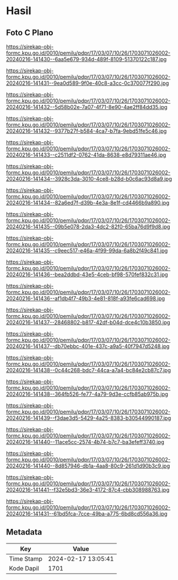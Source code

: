 # Hasil

## Foto C Plano

https://sirekap-obj-formc.kpu.go.id/0010/pemilu/pdpr/17/03/07/10/26/1703071026002-20240216-141430--6aa5e679-934d-489f-8109-51370122c187.jpg

https://sirekap-obj-formc.kpu.go.id/0010/pemilu/pdpr/17/03/07/10/26/1703071026002-20240216-141431--9ea0d589-9f0e-40c8-a3cc-0c370077f290.jpg

https://sirekap-obj-formc.kpu.go.id/0010/pemilu/pdpr/17/03/07/10/26/1703071026002-20240216-141432--5d58b02e-7a07-4f71-8e90-4ae2ff84dd35.jpg

https://sirekap-obj-formc.kpu.go.id/0010/pemilu/pdpr/17/03/07/10/26/1703071026002-20240216-141432--9377b27f-b584-4ca7-b7fa-9ebd51fe5c46.jpg

https://sirekap-obj-formc.kpu.go.id/0010/pemilu/pdpr/17/03/07/10/26/1703071026002-20240216-141433--c2511df2-0762-41da-8638-e8d79311ae46.jpg

https://sirekap-obj-formc.kpu.go.id/0010/pemilu/pdpr/17/03/07/10/26/1703071026002-20240216-141434--3928c3da-3010-4ce8-b28d-b0c6ac93d8a9.jpg

https://sirekap-obj-formc.kpu.go.id/0010/pemilu/pdpr/17/03/07/10/26/1703071026002-20240216-141434--82a6ed7f-d39b-4e3a-8e1f-cd4466b9a890.jpg

https://sirekap-obj-formc.kpu.go.id/0010/pemilu/pdpr/17/03/07/10/26/1703071026002-20240216-141435--09b5e078-2da3-4dc2-82f0-65ba76d9f9d8.jpg

https://sirekap-obj-formc.kpu.go.id/0010/pemilu/pdpr/17/03/07/10/26/1703071026002-20240216-141435--c9eec517-e46a-4f99-99da-6a8b2f49c841.jpg

https://sirekap-obj-formc.kpu.go.id/0010/pemilu/pdpr/17/03/07/10/26/1703071026002-20240216-141436--bea2ddbd-43e5-4ceb-bf98-570fef832c31.jpg

https://sirekap-obj-formc.kpu.go.id/0010/pemilu/pdpr/17/03/07/10/26/1703071026002-20240216-141436--af1db4f7-49b3-4e81-818f-a93fe6cad698.jpg

https://sirekap-obj-formc.kpu.go.id/0010/pemilu/pdpr/17/03/07/10/26/1703071026002-20240216-141437--28468802-b817-42df-b04d-dce4c10b3850.jpg

https://sirekap-obj-formc.kpu.go.id/0010/pemilu/pdpr/17/03/07/10/26/1703071026002-20240216-141437--db70ebbc-401e-437c-a9a5-40f7947d5248.jpg

https://sirekap-obj-formc.kpu.go.id/0010/pemilu/pdpr/17/03/07/10/26/1703071026002-20240216-141438--0c44c268-bdc7-44ca-a7a4-bc84e2cb87c7.jpg

https://sirekap-obj-formc.kpu.go.id/0010/pemilu/pdpr/17/03/07/10/26/1703071026002-20240216-141438--364fb526-fe77-4a79-9d3e-ccfb85ab975b.jpg

https://sirekap-obj-formc.kpu.go.id/0010/pemilu/pdpr/17/03/07/10/26/1703071026002-20240216-141439--f3dae3d5-5429-4a25-8383-b30544990187.jpg

https://sirekap-obj-formc.kpu.go.id/0010/pemilu/pdpr/17/03/07/10/26/1703071026002-20240216-141440--11ace5cc-2574-4b74-b7c7-ba3efeff3740.jpg

https://sirekap-obj-formc.kpu.go.id/0010/pemilu/pdpr/17/03/07/10/26/1703071026002-20240216-141440--8d857946-db1a-4aa8-80c9-261d1d90b3c9.jpg

https://sirekap-obj-formc.kpu.go.id/0010/pemilu/pdpr/17/03/07/10/26/1703071026002-20240216-141441--f32e5bd3-36e3-4172-87c4-cbb308988763.jpg

https://sirekap-obj-formc.kpu.go.id/0010/pemilu/pdpr/17/03/07/10/26/1703071026002-20240216-141431--61bd5fca-7cce-49ba-a775-6bd8cd556a36.jpg


## Metadata

| Key        | Value               |
| ---------- | ------------------- |
| Time Stamp | 2024-02-17 13:05:41 |
| Kode Dapil | 1701                |



